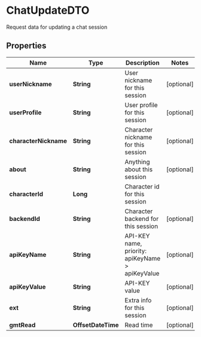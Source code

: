 

# ChatUpdateDTO

Request data for updating a chat session

## Properties

| Name | Type | Description | Notes |
|------------ | ------------- | ------------- | -------------|
|**userNickname** | **String** | User nickname for this session |  [optional] |
|**userProfile** | **String** | User profile for this session |  [optional] |
|**characterNickname** | **String** | Character nickname for this session |  [optional] |
|**about** | **String** | Anything about this session |  [optional] |
|**characterId** | **Long** | Character id for this session |  |
|**backendId** | **String** | Character backend for this session |  [optional] |
|**apiKeyName** | **String** | API-KEY name, priority: apiKeyName &gt; apiKeyValue |  [optional] |
|**apiKeyValue** | **String** | API-KEY value |  [optional] |
|**ext** | **String** | Extra info for this session |  [optional] |
|**gmtRead** | **OffsetDateTime** | Read time |  [optional] |



